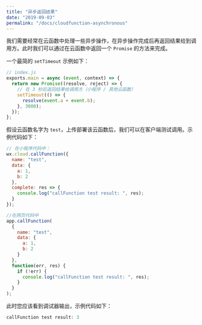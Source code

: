 ```yaml
---
title: "异步返回结果"
date: "2019-09-03"
permalink: "/docs/cloudfunction-asynchronous"
---
```



我们需要经常在云函数中处理一些异步操作，在异步操作完成后再返回结果给到调用方。此时我们可以通过在云函数中返回一个 `Promise` 的方法来完成。

一个最简的 `setTimeout` 示例如下：

```js
// index.js
exports.main = async (event, context) => {
  return new Promise((resolve, reject) => {
    // 在 3 秒后返回结果给调用方（小程序 / 其他云函数）
    setTimeout(() => {
      resolve(event.a + event.b);
    }, 3000);
  });
};
```

假设云函数名字为 `test`，上传部署该云函数后，我们可以在客户端测试调用。示例代码如下：

```js
// 在小程序代码中：
wx.cloud.callFunction({
  name: "test",
  data: {
    a: 1,
    b: 2
  },
  complete: res => {
    console.log("callFunction test result: ", res);
  }
});

//在网页代码中
app.callFunction(
  {
    name: "test",
    data: {
      a: 1,
      b: 2
    }
  },
  function(err, res) {
    if (!err) {
      console.log("callFunction test result: ", res);
    }
  }
);
```

此时您应该看到调试器输出，示例代码如下：

```js
callFunction test result: 3
```
